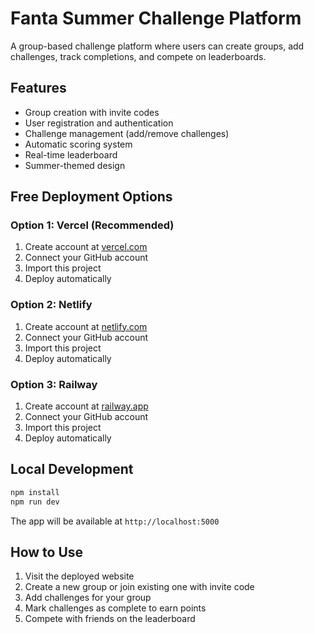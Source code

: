 # Fanta Summer Challenge Platform

A group-based challenge platform where users can create groups, add challenges, track completions, and compete on leaderboards.

## Features

- Group creation with invite codes
- User registration and authentication
- Challenge management (add/remove challenges)
- Automatic scoring system
- Real-time leaderboard
- Summer-themed design

## Free Deployment Options

### Option 1: Vercel (Recommended)

1. Create account at [vercel.com](https://vercel.com)
2. Connect your GitHub account
3. Import this project
4. Deploy automatically

### Option 2: Netlify

1. Create account at [netlify.com](https://netlify.com)
2. Connect your GitHub account
3. Import this project
4. Deploy automatically

### Option 3: Railway

1. Create account at [railway.app](https://railway.app)
2. Connect your GitHub account
3. Import this project
4. Deploy automatically

## Local Development

```bash
npm install
npm run dev
```

The app will be available at `http://localhost:5000`

## How to Use

1. Visit the deployed website
2. Create a new group or join existing one with invite code
3. Add challenges for your group
4. Mark challenges as complete to earn points
5. Compete with friends on the leaderboard